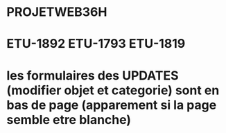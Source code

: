 # PROJETWEB36H
# ETU-1892 ETU-1793 ETU-1819
# les formulaires des UPDATES (modifier objet et categorie)  sont en bas de page (apparement si la page semble etre blanche)

